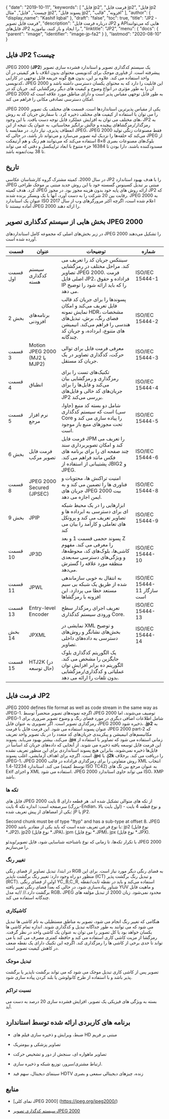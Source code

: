 {
  "date": "2019-10-11",
  "keywords": [
"فایل jp2",
"فرمت فایل jp2",
"فایل jp2 چیست",
"فایل",
"مثال jp2",
"پسوند فایل jp2",
"افزونه",
"قالب"
],
  "author": {
    "display_name": "Kashif Iqbal"
},
  "draft": "false",
  "toc": true,
  "title": "JP2 - فرمت فایل تصویر",
  "description": "درباره فرمت فایل JP2 و APIهایی که می‌توانند فایل‌های JP2 را ایجاد و باز کنند، بیاموزید.",
  "linktitle": "JP2",
  "menu": {
    "docs": {
      "parent": "image",
      "identifier": "image-jp-fa2"
}
},
  "lastmod": "2020-08-10"
}

## فایل JP2 چیست؟ ##

JPEG 2000 (**JP2**) یک سیستم کدگذاری تصویر و استاندارد فشرده سازی تصویر پیشرفته است. از فناوری موجک برای کدنویسی محتوای بدون اتلاف با هر کیفیتی در آن واحد استفاده می کند. علاوه بر این، بدون هیچ گونه جریمه قابل توجهی در کارایی کدنویسی، JPEG 2000 این قابلیت را دارد که به محتوای یکسان دسترسی داشته باشد و آن را به طور مؤثری در انواع وضوح و کیفیت های دیگر رمزگشایی کند. جریان کد در JPEG 2000 به طور قابل توجهی مقیاس پذیر است و دارای مناطق مورد علاقه است که امکان دسترسی تصادفی مکانی را فراهم می کند.

JPEG 2000 یکی از مقیاس پذیرترین استانداردها است. قسمت های مختلف یک تصویر را می توان با استفاده از کیفیت های مختلف ذخیره کرد. با سفارش جریان کد به روش های مختلف می توان به افزایش عملکرد قابل توجه دست یافت. با این وجود، JP2 به رمزگذار/رمزگشاهای پیچیده و چالش برانگیز محاسباتی، به عنوان یک نتیجه از این انعطاف پذیری، نیاز دارد. در مقایسه با JPEG، JPEG 2000 فقط مصنوعات زنگی تولید می‌کند که حلقه‌ها را نزدیک لبه تصویر می‌سازد و می‌تواند تار باشد، در حالی که JPEG از بلوک‌های مصنوعات بصری 8×8 استفاده می‌کند که می‌توانند هم زنگ و هم آرتیفکت مسدودکننده باشند. دارا بودن تا 16384 جزء متنوع با ابعاد تراپیکسل و دقتی که می تواند تا 38 بیت/نمونه باشد.

## تاریخ ##

در سال 2000، کمیته مشترک گروه کارشناسان عکاسی JP2 را با هدف بهبود استاندارد JPEG مبتنی بر تبدیل کسینوس گسسته خود با این روش جدید مبتنی بر موجک طراحی کرد. هدف کمیته JPEG ارائه روش های پایه خود بدون هزینه مجوز بود. در مجوز JP2 که رقابت بین 20 شرکت را به دست آورد، آنها با یک ویسکر برنده شدند. JPEG 2000 به عنوان یک استاندارد ISO اعلام شده است، اگرچه اکثر مرورگرهای وب از سال 2017 آماده نیستند تا JPEG 2000 را ارائه دهند.

## بخش هایی از سیستم کدگذاری تصویر JPEG 2000 ##

در زیر بخش‌های اصلی که مجموعه کامل استانداردهای JPEG 2000 را تشکیل می‌دهند آورده شده است.


|قسمت|عنوان|توضیحات|شماره
---|---|---|---|
|قسمت اول|سیستم کدگذاری هسته| سینتکس جریان کد را تعریف می کند. مراحل مختلف در رمزگشایی تصاویر JPEG 2000. فرمت اصلی فایل JP2، فراداده و حقوق IP را که باید ارائه شود را توضیح می دهد.|ISO/IEC 15444-1
|بخش 2|برنامه‌های افزودنی|پسوندها را برای جریان کد قالب فایل تعریف می‌کند و امکان نمایش نمونه HDR، مشخصات فضای رنگ، برش، تبدیل‌های هندسی را فراهم می‌کند. انیمیشن های متنوع، ابرداده، و جریان کد چندگانه.|ISO/IEC 15444-2
|قسمت 3|Motion JPEG 2000 (MJ2 یا MJP2)|معرفی فرمت فایل برای توالی حرکت، کدگذاری تصاویر در یک جریان کد مستقل.|ISO/IEC 15444-3
|قسمت 4|انطباق|تکنیک‌های تست را برای رمزگذاری و رمزگشایی بیان می‌کند و فایل‌ها را برای جریان‌های کد خالی و فایل‌های JP2 بررسی می‌کند.|ISO/IEC 15444-4
|قسمت 5|نرم افزار مرجع|شامل دو بسته کد منبع (جاوا، سی) است که سیستم کدگذاری Core را پیاده سازی می کند و تحت مجوزهای منبع باز موجود است.|ISO/IEC 15444-5
|بخش 6|فرمت فایل تصویر مرکب|فرمت فایل JPM را تعریف می کند و امکان تصویربرداری سند چند صفحه ای را برای برنامه های فکس مانند فراهم می کند. پشتیبانی از استفاده از JBIG2 و JPEG.|ISO/IEC 15444-6
|قسمت 8|JPEG 2000 Secured (JPSEC)| امنیت تراکنش ها، محتویات و فناوری ها را تضمین می کند و به جریان های JPEG 2000 بیت ایمن اجازه می دهد.|ISO/IEC 15444-8
|بخش 9|JPIP|ابزارهایی را در یک محیط شبکه ای برای دسترسی به ابرداده ها و تصاویر تعریف می کند و پروتکل های تعاملی و کارآمد را بیان می کند|ISO/IEC 15444-9
|قسمت 10|JP3D|پسوند حجمی قسمت 1 و بعد Z را معرفی می کند. مفهوم کاشی‌ها، بلوک‌های کد، محوطه‌ها، و ویژگی‌های دسترسی سه‌بعدی منطقه مورد علاقه را گسترش می‌دهد.|ISO/IEC 15444-10
|قسمت 11|JPWL|به انتقال به خوبی سازماندهی شده از طریق یک شبکه بی سیم مستعد خطا می پردازد. این افزونه با رمزگشاها|ISO/IEC 15444-11 سازگار است
|قسمت 13|Entry-level Encoder|تعریف اجرای رمزگذار سطح ورودی سیستم کدگذاری Core.|ISO/IEC 15444-13
|بخش 14|JPXML|نمایشی در XML و توضیح بخش‌های نشانگر و روش‌های دسترسی به داده‌های داخلی تصاویر.|ISO/IEC 15444-14
|قسمت 15|HTJ2K (در حال توسعه)|یک الگوریتم کدگذاری بلوک جایگزین را مشخص می کند. الگوریتم ده برابر افزایش توان عملیاتی و کدگذاری/رمزگشایی بدون تلفات را ارائه می دهد.|

## فرمت فایل JP2 ##

JPEG 2000 defines file format as well as code stream in the same way as JPEG-1. اگرچه نمونه‌های تصویر منحصراً توسط JPEG 2000 توصیف می‌شوند، اما JPEG-1 شامل اطلاعات اضافی دیگری در مورد فضای رنگ و وضوح تصویر ضروری برای رمزگذاری تصویر است. اگر تصویری به عنوان فایل JPEG 2000 ذخیره شود، **.jp2** به عنوان پسوند استفاده می شود. این فرمت فایل با فرمت JPEG 2000 part-2 که مکانیسم‌های انیمیشن و پیکربندی جریان‌های کد متعدد را در یک تصویر واحد تعریف می‌کند، بیشتر بهبود می‌یابد. پسوند **.jpx** زمانی استفاده می شود که تصاویر با استفاده از این فرمت فایل توسعه یافته ذخیره می شوند. از آنجایی که داده‌های جریان کد اساساً در فایل‌ها ذخیره نمی‌شوند، بنابراین هیچ پسوند استانداردی برای این منظور تعریف نشده است. اگرچه برای اهداف آزمایشی، اغلب پسوند **.jpc** یا **.j2k** را دریافت می کند. برخلاف JPEG-1، JPEG 2000 روش متفاوتی را برای رمزگذاری فراداده در قالب XML انتخاب می کند. استاندارد 12234-1.4 (توسط کمیته ISO TC42) به عنوان مرجع بین تگ های Exif و اجزای XML استفاده می شود. JPEG 2000 می تواند حاوی استاندارد ISO، XMP باشد.

### تکه ها ###
فایل های JPEG 2000 از تکه های متوالی تشکیل شده اند. هر قطعه دارای 8 بایت سرصفحه است: اندازه تکه 4 بایت (بزرگ-Endian، اول بایت بالا) و نوع قطعه 4 بایت - یکی از امضاهای از پیش تعریف شده: jP یا jP2.

Second chunk must be of type "ftyp" and has a sub-type at offset 8. JPEG 2000 با نوع فرعی تعریف شده است که باید یکی از مقادیر باشد: jp2 (نوع فایل \*.JP2)، jp20 (نوع فایل \*.JPA)، jpm (نوع فایل \*.JPM)، jpx (نوع فایل \*.JPX).

با تکرار تکه‌ها، تا زمانی که نوع ناشناخته شناسایی شود، فایل تصویر/ویدئو JPEG 2000 را می‌سازیم.

### تغییر رنگ ###

در ابتدا، تبدیل تصاویر از فضای رنگی RGB به فضای رنگی دیگر مورد نیاز است. برای این منظور دو راه وجود دارد: تغییر رنگ برگشت ناپذیر (ICT) و تبدیل رنگ برگشت پذیر (RCT). اولی از فضای رنگی YC,,B,C,,R, استفاده می‌کند و باید در نقطه ثابت/نقطه شناور پیاده‌سازی شود، در حالی که بعداً فضای رنگی تغییر یافته YUV و ماهیت قابل برگشت دارد.// //به مدل RGB، JPEG محدود نمی‌شود. زبان 2000 از تبدیل مؤلفه های چندگانه استفاده می کند.

### کاشیکاری ###

هنگامی که تغییر رنگ انجام می شود، تصویر به مناطق مستطیلی به نام کاشی ها تبدیل می شود که می توانند به طور جداگانه تبدیل و کدگذاری شوند. اندازه تمام کاشی ها یکسان خواهد بود یا کل تصویر را می توان به عنوان یک کاشی واحد در نظر گرفت. رمزگشا از مزیت کاشی کاری استفاده می کند و حافظه کمتری مصرف می کند یا می تواند تا حدی برخی از کاشی ها را رمزگذاری کند. اگرچه این تکنیک دارای یک نقطه ضعف در کاهش کیفیت تصویر است.

### تبدیل موجک ###

تصویر پس از کاشی کاری تبدیل موجک می شود که می تواند برگشت ناپذیر یا برگشت پذیر باشد و با استفاده از طرح کانولوشن یا بلند کردن پیاده سازی شود.

### نسبت تراکم ###

بسته به ویژگی های فیزیکی یک تصویر، افزایش فشرده سازی 20 درصد به دست می آید.

## برنامه های کاربردی ارائه شده توسط استاندارد ##

* ضبط، ویرایش و ذخیره سازی فیلم های HD مبتنی بر فریم

* تصاویر پزشکی و بیومتریک

* تصاویر ماهواره ای، سنجش از دور و تشخیص حرکت

* ارتباط مشتری/سرور، توزیع شبکه و ذخیره سازی.

* سینمای دیجیتال، سهم فید HDTV زنده، چیزهای دیجیتالی سمعی و بصری


## منابع ##

* [نمای کلی JPEG 2000] (https://jpeg.org/jpeg2000/)

* [سیستم کدگذاری تصویر JPEG 2000](https://en.wikipedia.org/wiki/JPEG_2000#JPEG_2000_image_coding_system_-_Parts)



